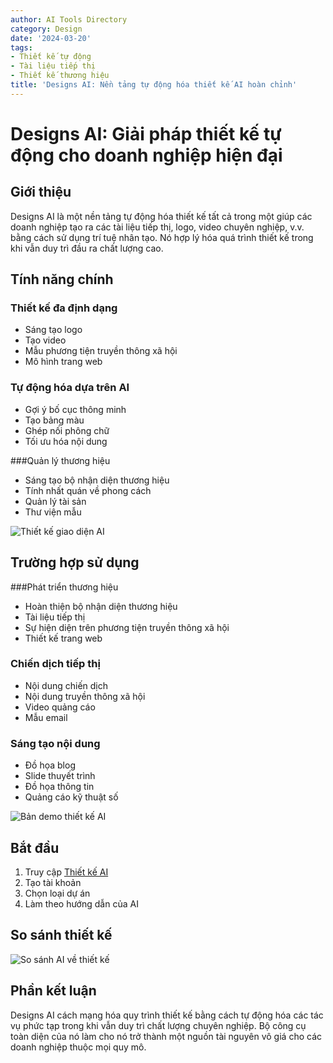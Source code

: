 ```yaml
---
author: AI Tools Directory
category: Design
date: '2024-03-20'
tags:
- Thiết kế tự động
- Tài liệu tiếp thị
- Thiết kế thương hiệu
title: 'Designs AI: Nền tảng tự động hóa thiết kế AI hoàn chỉnh'
---
```


# Designs AI: Giải pháp thiết kế tự động cho doanh nghiệp hiện đại

## Giới thiệu

Designs AI là một nền tảng tự động hóa thiết kế tất cả trong một giúp các doanh nghiệp tạo ra các tài liệu tiếp thị, logo, video chuyên nghiệp, v.v. bằng cách sử dụng trí tuệ nhân tạo. Nó hợp lý hóa quá trình thiết kế trong khi vẫn duy trì đầu ra chất lượng cao.

## Tính năng chính

### Thiết kế đa định dạng
- Sáng tạo logo
- Tạo video
- Mẫu phương tiện truyền thông xã hội
- Mô hình trang web

### Tự động hóa dựa trên AI
- Gợi ý bố cục thông minh
- Tạo bảng màu
- Ghép nối phông chữ
- Tối ưu hóa nội dung

###Quản lý thương hiệu
- Sáng tạo bộ nhận diện thương hiệu
- Tính nhất quán về phong cách
- Quản lý tài sản
- Thư viện mẫu

![Thiết kế giao diện AI](/imgs/designsai/interface.jpg)

## Trường hợp sử dụng

###Phát triển thương hiệu
- Hoàn thiện bộ nhận diện thương hiệu
- Tài liệu tiếp thị
- Sự hiện diện trên phương tiện truyền thông xã hội
- Thiết kế trang web

### Chiến dịch tiếp thị
- Nội dung chiến dịch
- Nội dung truyền thông xã hội
- Video quảng cáo
- Mẫu email

### Sáng tạo nội dung
- Đồ họa blog
- Slide thuyết trình
- Đồ họa thông tin
- Quảng cáo kỹ thuật số

![Bản demo thiết kế AI](/imgs/designsai/demo.jpg)

## Bắt đầu

1. Truy cập [Thiết kế AI](https://designs.ai)
2. Tạo tài khoản
3. Chọn loại dự án
4. Làm theo hướng dẫn của AI

## So sánh thiết kế

![So sánh AI về thiết kế](/imgs/designsai/comparison.jpg)

## Phần kết luận

Designs AI cách mạng hóa quy trình thiết kế bằng cách tự động hóa các tác vụ phức tạp trong khi vẫn duy trì chất lượng chuyên nghiệp. Bộ công cụ toàn diện của nó làm cho nó trở thành một nguồn tài nguyên vô giá cho các doanh nghiệp thuộc mọi quy mô.